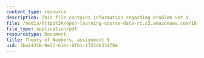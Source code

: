 ```yaml
---
content_type: resource
description: This file contains information regarding Problem Set 9.
file: /media/https%3A/open-learning-course-data-rc.s3.amazonaws.com/18-781-theory-of-numbers-spring-2012/3ba143589e7761bc8fb11725db334f8a_MIT18_781S12_pset9.pdf
file_type: application/pdf
resourcetype: Document
title: Theory of Numbers, assignment 9
uid: 3ba14358-9e77-61bc-8fb1-1725db334f8a
---
```

